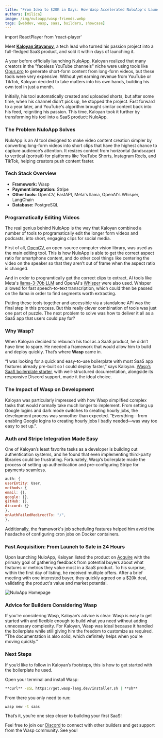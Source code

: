 ```yaml
---
title: "From Idea to $20K in Days: How Wasp Accelerated NuloApp's Launch"
authors: [milica]
image: /img/nuloapp/wasp-friends.webp
tags: [webdev, wasp, saas, builders, showcase]
---
```

import ReactPlayer from 'react-player'

Meet [**Kaloyan Stoyanov**](https://www.linkedin.com/in/kaloyan-stoyanov-466a54196/), a tech lead who turned his passion project into a full-fledged SaaS product, and sold it within days of launching it. 

A year before officially launching [NuloApp](https://nuloapp.com/), Kaloyan realized that many creators in the "faceless YouTube channels" niche were using tools like [Opus.pro](http://opus.pro/) to generate short-form content from long-form videos, but these tools were very expensive. Without yet earning revenue from YouTube or TikTok, Kaloyan decided to take matters into his own hands, building his own tool in just a month.

Initially, his tool automatically created and uploaded shorts, but after some time, when his channel didn’t pick up, he stopped the project. Fast forward to a year later, and YouTube's algorithm brought similar content back into his feed, reigniting his passion. This time, Kaloyan took it further by transforming his tool into a SaaS product: NuloApp.

### **The Problem NuloApp Solves**

NuloApp is an AI tool designed to make video content creation simpler by converting long-form videos into short clips that have the highest chance to capture audience’s attention. It resizes content from horizontal (landscape) to vertical (portrait) for platforms like YouTube Shorts, Instagram Reels, and TikTok, helping creators push content faster.

<ReactPlayer playing controls muted={true} url='/img/nuloapp/vid.mp4' />

### **Tech Stack Overview**

- **Framework:** Wasp
- **Payment integration:** Stripe
- **Other tools:** OpenCV, FastAPI, Meta's llama, OpenAI's Whisper, LangChain
- **Database:** PostgreSQL

### **Programatically Editing Videos**

The real genius behind NuloApp is the way that Kaloyan combined a number of tools to programatically edit the longer form videos and podcasts, into short, engaging clips for social media. 

First of all, [OpenCV](https://opencv.org/), an open-source computer vision library, was used as the main editing tool. This is how NuloApp is able to get the correct aspect ratio for smartphone content, and do other cool things like centering the video on the speaker so that they aren't out of frame when the aspect ratio is changed. 

And in order to programtically get the correct clips to extract, AI tools like Meta's [llama-3-70b LLM](https://github.com/meta-llama/llama3) and OpenAI's [Whisper](https://github.com/openai/whisper) were also used. Whisper allowed for fast speech-to-text transcription, which could then be passed on the llama in order to find segments worth extracting. 

Putting these tools together and accessible via a standalone API was the final step in this process. But this really clever combination of tools was just one part of puzzle. The next problem to solve was how to deliver it all as a SaaS app that users could pay for?

### **Why Wasp?**

When Kaloyan decided to relaunch his tool as a SaaS product, he didn’t have time to spare. He needed a framework that would allow him to build and deploy quickly. That’s where **Wasp** came in.

“I was looking for a quick and easy-to-use boilerplate with most SaaS app features already pre-built so I could deploy faster,” says Kaloyan. [Wasp’s SaaS boilerplate starter](https://opensaas.sh/), with well-structured documentation, alongside its responsive Discord support, made it the ideal choice.

### **The Impact of Wasp on Development**

Kaloyan was particularly impressed with how Wasp simplified complex tasks that would normally take much longer to implement. From setting up Google logins and dark mode switches to creating hourly jobs, the development process was smoother than expected. “Everything—from enabling Google logins to creating hourly jobs I badly needed—was way too easy to set up.”.

### **Auth and Stripe Integration Made Easy**

One of Kaloyan’s least favorite tasks as a developer is building out authentication systems, and he found that even implementing third-party libraries could be frustrating. Fortunately, Wasp’s boilerplate made the process of setting up authentication and pre-configuring Stripe for payments seamless. 

```jsx
auth: {
userEntity: User,
methods: {
email: {},
google: {},
gitHub: {},
discord: {}
},
onAuthFailedRedirectTo: "/",
},
```

Additionally, the framework's job scheduling features helped him avoid the headache of configuring cron jobs on Docker containers.

### **Fast Acquisition: From Launch to Sale in 24 Hours**

Upon launching NuloApp, Kaloyan listed the product on [Acquire](http://acquire.com/) with the primary goal of gathering feedback from potential buyers about what features or metrics they value most in a SaaS product. To his surprise, within the first day of listing, he received multiple offers. After a brief meeting with one interested buyer, they quickly agreed on a $20k deal, validating the product's value and market potential.

![NuloApp Homepage](/img/nuloapp/app.png)

### **Advice for Builders Considering Wasp**

If you're considering Wasp, Kaloyan’s advice is clear: Wasp is easy to get started with and flexible enough to build what you need without adding unnecessary complexity. For Kaloyan, Wasp was ideal because it handled the boilerplate while still giving him the freedom to customize as required. "The documentation is also solid, which definitely helps when you're moving quickly.”

### Next Steps

If you’d like to follow in Kaloyan’s footsteps, this is how to get started with the boilerplate he used.

Open your terminal and install Wasp:

```bash
**curl** -sSL https://get.wasp-lang.dev/installer.sh | **sh**
```

From there you only need to run:

```bash
wasp new -t saas
```

That’s it, you’re one step closer to building your first SaaS!

Feel free to join our [Discord](https://discord.gg/rzdnErX) to connect with other builders and get support from the Wasp community. See you!
